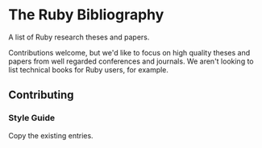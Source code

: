 # The Ruby Bibliography

A list of Ruby research theses and papers.

Contributions welcome, but we'd like to focus on high quality theses and papers from well regarded
conferences and journals. We aren't looking to list technical books for Ruby users, for example.

## Contributing

### Style Guide

Copy the existing entries.
